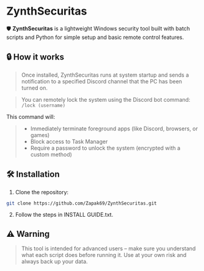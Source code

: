 # ZynthSecuritas

🛡️ **ZynthSecuritas** is a lightweight Windows security tool built with batch scripts and Python for simple setup and basic remote control features.

## 🔒 How it works

> Once installed, ZynthSecuritas runs at system startup and sends a notification to a specified Discord channel that the PC has been turned on.

> You can remotely lock the system using the Discord bot command:
`/lock (username)`

This command will:
> - Immediately terminate foreground apps (like Discord, browsers, or games)
> - Block access to Task Manager
> - Require a password to unlock the system (encrypted with a custom method)

## 🛠️ Installation

1. Clone the repository:

```bash
git clone https://github.com/Zapak69/ZynthSecuritas.git
```

2. Follow the steps in INSTALL GUIDE.txt.

## ⚠️ Warning
> This tool is intended for advanced users – make sure you understand what each script does before running it.
> Use at your own risk and always back up your data.
